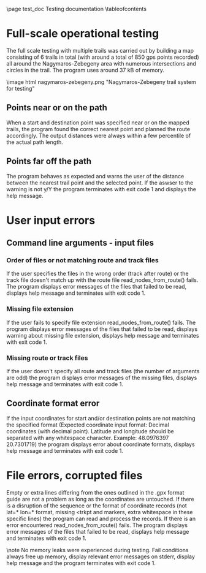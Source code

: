 \page test_doc Testing documentation
\tableofcontents

# Full-scale operational testing

The full scale testing with multiple trails was carried out by building a map consisting of 6 trails in total (with around a total of 850 gps points recorded) all around the Nagymaros-Zebegeny area with numerous intersections and circles in the trail. The program uses around 37 kB of memory.

\image html nagymaros-zebegeny.png "Nagymaros-Zebegeny trail system for testing"

## Points near or on the path

When a start and destination point was specified near or on the mapped trails, the program found the correct nearest point and planned the route accordingly. The output distances were always within a few percentile of the actual path length.

## Points far off the path

The program behaves as expected and warns the user of the distance between the nearest trail point and the selected point. If the aswser to the warning is not y/Y the program terminates with exit code 1 and displays the help message.

# User input errors

## Command line arguments - input files

### Order of files or not matching route and track files

If the user specifies the files in the wrong order (track after route) or the track file doesn't match up with the route file read_nodes_from_route() fails. The program displays error messages of the files that failed to be read, displays help message and terminates with exit code 1.

### Missing file extension

If the user fails to specify file extension read_nodes_from_route() fails. The program displays error messages of the files that failed to be read, displays warning about missing file extension, displays help message and terminates with exit code 1.

### Missing route or track files

If the user doesn't specify all route and track files (the number of arguments are odd) the program displays error messages of the missing files,  displays help message and terminates with exit code 1.

## Coordinate format error

If the input coordinates for start and/or destination points are not matching the specified format (Expected coordinate input format: Decimal coordinates (with decimal point). Latitude and longitude should be separated with any whitespace character. Example: 48.0976397 20.7301719) the program displays error about coordinate formats, displays help message and terminates with exit code 1.

# File errors, corrupted files

Empty or extra lines differing from the ones outlined in the .gpx format guide are not a problem as long as the coordinates are untouched. If there is a disruption of the sequence or the format of coordinate records (not lat=* lon=* format, missing <trkpt and <ele> markers, extra whitespace in these specific lines) the program can read and process the records. If there is an error encountered read_nodes_from_route() fails. The program displays error messages of the files that failed to be read, displays help message and terminates with exit code 1.

\note No memory leaks were experienced during testing. Fail conditions always free up memory, display relevant error messages on stderr, display help message and the program terminates with exit code 1.